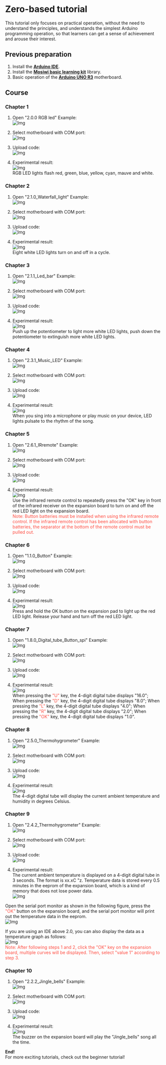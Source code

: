 # Zero-based tutorial
This tutorial only focuses on practical operation, without the need to understand the principles, and understands the simplest Arduino programming operation, so that learners can get a sense of achievement and arouse their interest.    

## Previous preparation
1. Install the [**Arduino IDE**](../../../arduino/arduino_ide/arduino_ide.md).  
2. Install the [**Mosiwi basic learning kit**](../../../arduino/A1E0000_basic_learning_shield/A1E0000_basic_learning_shield.md#Integration-library) library.    
3. Basic operation of the [**Arduino UNO R3**](../../../arduino/A1D0000_uno_r3/A1D0000_uno_r3.md) motherboard.    

## Course

### Chapter 1

1. Open "2.0.0 RGB led" Example:    
![Img](../../../_static/common_product/C1K0000_4in1_basic_learning_kit/Arduino_tutorial/Zero-based_tutorial/1img.png)    

2. Select motherboard with COM port:    
![Img](../../../_static/common_product/C1K0000_4in1_basic_learning_kit/Arduino_tutorial/Zero-based_tutorial/2img.png)    

3. Upload code:    
![Img](../../../_static/common_product/C1K0000_4in1_basic_learning_kit/Arduino_tutorial/Zero-based_tutorial/3img.png)    

4. Experimental result:    
![Img](../../../_static/common_product/C1K0000_4in1_basic_learning_kit/Arduino_tutorial/Zero-based_tutorial/4img.png)    
RGB LED lights flash red, green, blue, yellow, cyan, mauve and white.   

### Chapter 2

1. Open "2.1.0_Waterfall_light" Example:   
![Img](../../../_static/common_product/C1K0000_4in1_basic_learning_kit/Arduino_tutorial/Zero-based_tutorial/5img.png)    

2. Select motherboard with COM port:   
![Img](../../../_static/common_product/C1K0000_4in1_basic_learning_kit/Arduino_tutorial/Zero-based_tutorial/6img.png)    

3. Upload code:    
![Img](../../../_static/common_product/C1K0000_4in1_basic_learning_kit/Arduino_tutorial/Zero-based_tutorial/7img.png)   

4. Experimental result:    
![Img](../../../_static/common_product/C1K0000_4in1_basic_learning_kit/Arduino_tutorial/Zero-based_tutorial/8img.png)   
Eight white LED lights turn on and off in a cycle.   

### Chapter 3

1. Open "2.1.1_Led_bar" Example:   
![Img](../../../_static/common_product/C1K0000_4in1_basic_learning_kit/Arduino_tutorial/Zero-based_tutorial/9img.png)   

2. Select motherboard with COM port:    
![Img](../../../_static/common_product/C1K0000_4in1_basic_learning_kit/Arduino_tutorial/Zero-based_tutorial/10img.png)    

3. Upload code:    
![Img](../../../_static/common_product/C1K0000_4in1_basic_learning_kit/Arduino_tutorial/Zero-based_tutorial/11img.png)    

4. Experimental result:     
![Img](../../../_static/common_product/C1K0000_4in1_basic_learning_kit/Arduino_tutorial/Zero-based_tutorial/12img.png)    
Push up the potentiometer to light more white LED lights, push down the potentiometer to extinguish more white LED lights.    

### Chapter 4

1. Open "2.3.1_Music_LED" Example:    
![Img](../../../_static/common_product/C1K0000_4in1_basic_learning_kit/Arduino_tutorial/Zero-based_tutorial/13img.png)    

2. Select motherboard with COM port:    
![Img](../../../_static/common_product/C1K0000_4in1_basic_learning_kit/Arduino_tutorial/Zero-based_tutorial/14img.png)    

3. Upload code:    
![Img](../../../_static/common_product/C1K0000_4in1_basic_learning_kit/Arduino_tutorial/Zero-based_tutorial/15img.png)    

4. Experimental result:     
![Img](../../../_static/common_product/C1K0000_4in1_basic_learning_kit/Arduino_tutorial/Zero-based_tutorial/16img.png)    
When you sing into a microphone or play music on your device, LED lights pulsate to the rhythm of the song.    

### Chapter 5

1. Open "2.6.1_IRremote" Example:    
![Img](../../../_static/common_product/C1K0000_4in1_basic_learning_kit/Arduino_tutorial/Zero-based_tutorial/17img.png)     

2. Select motherboard with COM port:     
![Img](../../../_static/common_product/C1K0000_4in1_basic_learning_kit/Arduino_tutorial/Zero-based_tutorial/18img.png)     

3. Upload code:    
![Img](../../../_static/common_product/C1K0000_4in1_basic_learning_kit/Arduino_tutorial/Zero-based_tutorial/19img.png)     

4. Experimental result:     
![Img](../../../_static/common_product/C1K0000_4in1_basic_learning_kit/Arduino_tutorial/Zero-based_tutorial/20img.png)      
Use the infrared remote control to repeatedly press the "OK" key in front of the infrared receiver on the expansion board to turn on and off the red LED light on the expansion board.     
<span style="color: rgb(255, 76, 65);">Note: Button batteries must be installed when using the infrared remote control. If the infrared remote control has been allocated with button batteries, the separator at the bottom of the remote control must be pulled out.</span>      

### Chapter 6

1. Open "1.1.0_Button" Example:    
![Img](../../../_static/common_product/C1K0000_4in1_basic_learning_kit/Arduino_tutorial/Zero-based_tutorial/21img.png)    

2. Select motherboard with COM port:    
![Img](../../../_static/common_product/C1K0000_4in1_basic_learning_kit/Arduino_tutorial/Zero-based_tutorial/22img.png)    

3. Upload code:    
![Img](../../../_static/common_product/C1K0000_4in1_basic_learning_kit/Arduino_tutorial/Zero-based_tutorial/23img.png)    

4. Experimental result:     
![Img](../../../_static/common_product/C1K0000_4in1_basic_learning_kit/Arduino_tutorial/Zero-based_tutorial/24img.png)    
Press and hold the OK button on the expansion pad to light up the red LED light. Release your hand and turn off the red LED light.      

### Chapter 7

1. Open "1.8.0_Digital_tube_Button_spi" Example:     
![Img](../../../_static/common_product/C1K0000_4in1_basic_learning_kit/Arduino_tutorial/Zero-based_tutorial/25img.png)    

2. Select motherboard with COM port:      
![Img](../../../_static/common_product/C1K0000_4in1_basic_learning_kit/Arduino_tutorial/Zero-based_tutorial/26img.png)    

3. Upload code:     
![Img](../../../_static/common_product/C1K0000_4in1_basic_learning_kit/Arduino_tutorial/Zero-based_tutorial/27img.png)    

4. Experimental result:      
![Img](../../../_static/common_product/C1K0000_4in1_basic_learning_kit/Arduino_tutorial/Zero-based_tutorial/28img.png)    
When pressing the <span style="color: rgb(255, 76, 65);">"U"</span> key, the 4-digit digital tube displays "16.0";  When pressing the <span style="color: rgb(255, 76, 65);">"D"</span> key, the 4-digit digital tube displays "8.0";  When pressing the <span style="color: rgb(255, 76, 65);">"L"</span> key, the 4-digit digital tube displays "4.0";  When pressing the <span style="color: rgb(255, 76, 65);">"R"</span> key, the 4-digit digital tube displays "2.0";  When pressing the <span style="color: rgb(255, 76, 65);">"OK"</span> key, the 4-digit digital tube displays "1.0".    

### Chapter 8

1. Open "2.5.0_Thermohygrometer" Example:     
![Img](../../../_static/common_product/C1K0000_4in1_basic_learning_kit/Arduino_tutorial/Zero-based_tutorial/29img.png)    

2. Select motherboard with COM port:      
![Img](../../../_static/common_product/C1K0000_4in1_basic_learning_kit/Arduino_tutorial/Zero-based_tutorial/30img.png)    

3. Upload code:   
![Img](../../../_static/common_product/C1K0000_4in1_basic_learning_kit/Arduino_tutorial/Zero-based_tutorial/31img.png)    

4. Experimental result:    
![Img](../../../_static/common_product/C1K0000_4in1_basic_learning_kit/Arduino_tutorial/Zero-based_tutorial/32img.png)    
The 4-digit digital tube will display the current ambient temperature and humidity in degrees Celsius.    

### Chapter 9

1. Open "2.4.2_Thermohygrometer" Example:    
![Img](../../../_static/common_product/C1K0000_4in1_basic_learning_kit/Arduino_tutorial/Zero-based_tutorial/33img.png)    

2. Select motherboard with COM port:    
![Img](../../../_static/common_product/C1K0000_4in1_basic_learning_kit/Arduino_tutorial/Zero-based_tutorial/34img.png)    

3. Upload code:    
![Img](../../../_static/common_product/C1K0000_4in1_basic_learning_kit/Arduino_tutorial/Zero-based_tutorial/35img.png)    

4. Experimental result:     
The current ambient temperature is displayed on a 4-digit digital tube in 3 seconds. The format is xx.xC "z. Temperature data is stored every 0.5 minutes in the eeprom of the expansion board, which is a kind of memory that does not lose power data.    
![Img](../../../_static/common_product/C1K0000_4in1_basic_learning_kit/Arduino_tutorial/Zero-based_tutorial/36img.png)    

Open the serial port monitor as shown in the following figure, press the <span style="color: rgb(255, 76, 65);">"OK"</span> button on the expansion board, and the serial port monitor will print out the temperature data in the eeprom.    
![Img](../../../_static/common_product/C1K0000_4in1_basic_learning_kit/Arduino_tutorial/Zero-based_tutorial/37img.png)    

If you are using an IDE above 2.0, you can also display the data as a temperature graph as follows:    
![Img](../../../_static/common_product/C1K0000_4in1_basic_learning_kit/Arduino_tutorial/Zero-based_tutorial/38img.png)    
<span style="color: rgb(255, 76, 65);">Note: After following steps 1 and 2, click the "OK" key on the expansion board, multiple curves will be displayed. Then, select "value 1" according to step 3.</span>    

### Chapter 10

1. Open "2.2.2_Jingle_bells" Example:    
![Img](../../../_static/common_product/C1K0000_4in1_basic_learning_kit/Arduino_tutorial/Zero-based_tutorial/39img.png)    

2. Select motherboard with COM port:   
![Img](../../../_static/common_product/C1K0000_4in1_basic_learning_kit/Arduino_tutorial/Zero-based_tutorial/40img.png)    

3. Upload code:    
![Img](../../../_static/common_product/C1K0000_4in1_basic_learning_kit/Arduino_tutorial/Zero-based_tutorial/41img.png)    

4. Experimental result:     
![Img](../../../_static/common_product/C1K0000_4in1_basic_learning_kit/Arduino_tutorial/Zero-based_tutorial/42img.png)    
The buzzer on the expansion board will play the "Jingle_bells" song all the time.       

**End!**    
For more exciting tutorials, check out the beginner tutorial!    












